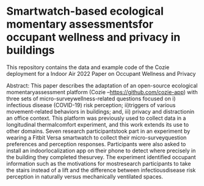# Smartwatch-based ecological momentary assessmentsfor occupant wellness and privacy in buildings

This repository contains the data and example code of the Cozie deployment for a Indoor Air 2022 Paper on Occupant Wellness and Privacy

Abstract: This  paper  describes  the  adaptation  of  an  open-source  ecological  momentaryassessment platform (Cozie –https://github.com/cozie-app) with three sets of micro-surveywellness-related  questions  focused  on  i)  infectious  disease  (COVID-19)  risk  perception;  ii)triggers  of  various  movement-related  behaviors  in  buildings;  and,  iii)  privacy  and  distractionin an office context.  This platform was previously used to collect data in a longitudinal thermalcomfort experiment, and this work extends its use to other domains.  Seven research participantstook part in an experiment by wearing a Fitbit Versa smartwatch to collect their micro-surveyquestion preferences and perception responses.  Participants were also asked to install an indoorlocalization app on their phone to detect where precisely in the building they completed thesurvey.    The  experiment  identified  occupant  information  such  as  the  motivations  for  mostresearch participants to take the stairs instead of a lift and the difference between infectiousdisease risk perception in naturally versus mechanically ventilated spaces.

